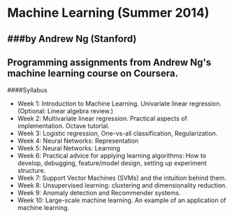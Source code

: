 Machine Learning (Summer 2014)
==================================
###by Andrew Ng (Stanford)
-----------------------------
Programming assignments from Andrew Ng's machine learning course on Coursera.
------------------------------------------------------------------------------
####Syllabus
* Week 1: Introduction to Machine Learning. Univariate linear regression. (Optional: Linear algebra review.)
* Week 2: Multivariate linear regression. Practical aspects of implementation. Octave tutorial.
* Week 3: Logistic regression, One-vs-all classification, Regularization.
* Week 4: Neural Networks: Representation 
* Week 5: Neural Networks: Learning
* Week 6: Practical advice for applying learning algorithms: How to develop, debugging, feature/model design, setting up experiment structure.
* Week 7: Support Vector Machines (SVMs) and the intuition behind them.
* Week 8: Unsupervised learning: clustering and dimensionality reduction.
* Week 9: Anomaly detection and Recommender systems.
* Week 10: Large-scale machine learning. An example of an application of machine learning.
